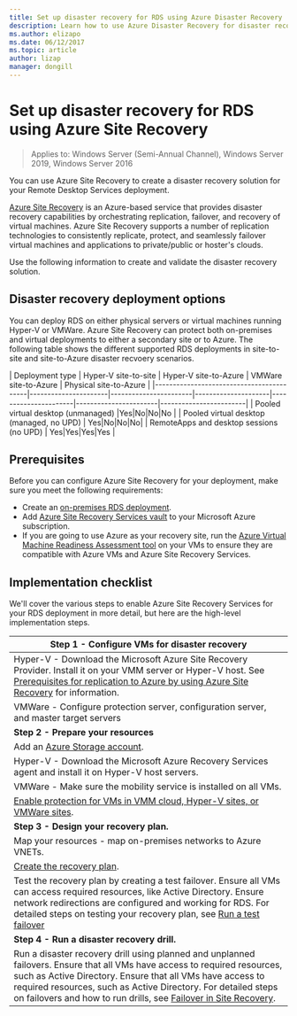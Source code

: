 ```yaml
---
title: Set up disaster recovery for RDS using Azure Disaster Recovery
description: Learn how to use Azure Disaster Recovery for disaster recovery for an RDS deployment
ms.author: elizapo
ms.date: 06/12/2017
ms.topic: article
author: lizap
manager: dongill
---
```

# Set up disaster recovery for RDS using Azure Site Recovery

>Applies to: Windows Server (Semi-Annual Channel), Windows Server 2019, Windows Server 2016

You can use Azure Site Recovery to create a disaster recovery solution for your Remote Desktop Services deployment.

[Azure Site Recovery](/azure/site-recovery/site-recovery-overview) is an Azure-based service that provides disaster recovery capabilities by orchestrating replication, failover, and recovery of virtual machines. Azure Site Recovery supports a number of replication technologies to consistently replicate, protect, and seamlessly failover virtual machines and applications to private/public or hoster's clouds.

Use the following information to create and validate the disaster recovery solution.

## Disaster recovery deployment options

You can deploy RDS on either physical servers or virtual machines running Hyper-V or VMWare. Azure Site Recovery can protect both on-premises and virtual deployments to either a secondary site or to Azure. The following table shows the different supported RDS deployments in site-to-site and site-to-Azure disaster recvoery scenarios.

| Deployment type                          | Hyper-V site-to-site | Hyper-V site-to-Azure | VMWare site-to-Azure | Physical site-to-Azure |
|------------------------------------------|----------------------|-----------------------|---------------------|----------------------|-----------------------|------------------------|
| Pooled virtual desktop (unmanaged)       |Yes|No|No|No |
| Pooled virtual desktop (managed, no UPD) | Yes|No|No|No|
| RemoteApps and desktop sessions (no UPD) | Yes|Yes|Yes|Yes  |

## Prerequisites

Before you can configure Azure Site Recovery for your deployment, make sure you meet the following requirements:

- Create an [on-premises RDS deployment](rds-deploy-infrastructure.md).
- Add [Azure Site Recovery Services vault](/azure/site-recovery/site-recovery-vmm-to-azure#create-a-recovery-services-vault) to your Microsoft Azure subscription.
- If you are going to use Azure as your recovery site, run the [Azure Virtual Machine Readiness Assessment tool](https://azure.microsoft.com/downloads/vm-readiness-assessment/) on your VMs to ensure they are compatible with Azure VMs and Azure Site Recovery Services.

## Implementation checklist

We'll cover the various steps to enable Azure Site Recovery Services for your RDS deployment in more detail, but here are the high-level implementation steps.

| **Step 1 - Configure VMs for disaster recovery**                                                                                                                                                                                               |
|--------------------------------------------------------------------------------------------------------------------------------------------------------------------------------------------------------------------------------------------|
| Hyper-V - Download the Microsoft Azure Site Recovery Provider. Install it on your VMM server or Hyper-V host. See [Prerequisites for replication to Azure by using Azure Site Recovery](/azure/site-recovery/site-recovery-prereq) for information.                                                                                                                             |
| VMWare - Configure protection server, configuration server, and master target servers                                                                                                                                                      |
| **Step 2 - Prepare your resources**                                                                                                                                                                                                           |
| Add an [Azure Storage account](/azure/storage/storage-create-storage-account).                                                                                                                                                                                                              |
| Hyper-V - Download the Microsoft Azure Recovery Services agent and install it on Hyper-V host servers.                                                                                                                                     |
| VMWare - Make sure the mobility service is installed on all VMs.                                                                                                                                                                           |
| [Enable protection for VMs in VMM cloud, Hyper-V sites, or VMWare sites](rds-enable-dr-with-asr.md).                                                                                                                                                                    |
| **Step 3 - Design your recovery plan.**                                                                                                                                                                                                        |
| Map your resources - map on-premises networks to Azure VNETs.                                                                                                                                                                              |
| [Create the recovery plan](rds-disaster-recovery-plan.md). |
| Test the recovery plan by creating a test failover. Ensure all VMs can access required resources, like Active Directory. Ensure network redirections are configured and working for RDS. For detailed steps on testing your recovery plan, see [Run a test failover](/azure/site-recovery/site-recovery-test-failover-to-azure)|
| **Step 4 - Run a disaster recovery drill.**                                                                                                                                                                                                     |
| Run a disaster recovery drill using planned and unplanned failovers. Ensure that all VMs have access to required resources, such as Active Directory. Ensure that all VMs have access to required resources, such as Active Directory. For detailed steps on failovers and how to run drills, see [Failover in Site Recovery](/azure/site-recovery/site-recovery-failover).|


